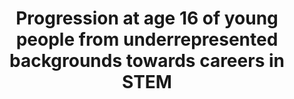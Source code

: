 ---
layout: publication
title: Progression at age 16 of young people from underrepresented backgrounds towards careers in STEM
authors: Louis Hodge, Lorna Stevenson, Baz Ramaiah, and Jenny Griffiths
year: 2024
institution: Education Policy Institute
address: London, UK
type: Research Report
pdf: epi.org.uk/wp-content/uploads/2024/11/EPI-CfEY_STEM-underrepresented-backgrounds_publication-version.pdf
landing: epi.org.uk/publications-and-research/progression-at-age-16-of-young-people-from-underrepresented-backgrounds-towards-careers-in-stem/
---